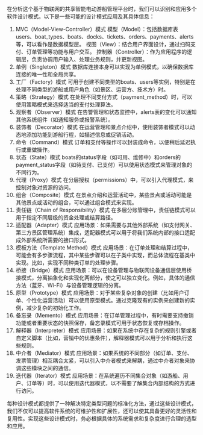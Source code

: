 在分析这个基于物联网的共享智能电动游船管理平台时，我们可以识别和应用多个软件设计模式。以下是一些可能的设计模式应用及其具体信息：

1. MVC（Model-View-Controller）模式
模型（Model）：包括数据库表users、boat_types、boats、docks、tickets、orders、payments、alerts等，可以看作是数据模型层。
视图（View）：结合用户界面设计，通过扫码支付、订单管理等功能与用户交互。
控制器（Controller）：作为应用程序的逻辑层，负责协调用户输入、处理业务规则，并更新视图。
2. 单例（Singleton）模式
数据库连接本身可以实现为单例模式，以确保数据库连接的唯一性和全局共享。
3. 工厂（Factory）模式
可用于创建不同类型的boats、users等实例，特别是在处理不同类型的游船或用户角色（如景区、运营方、技术方）时。
4. 策略（Strategy）模式
在处理不同支付方式（payment_method）时，可以使用策略模式来选择适当的支付处理算法。
5. 观察者（Observer）模式
在告警管理和状态监控中，alerts表的变化可以通知其他系统组件（如通知服务或报警系统）。
6. 装饰者（Decorator）模式
在运营管理和景点介绍中，使用装饰者模式可以动态地添加功能到游船行程，如描述信息或促销活动。
7. 命令（Command）模式
订单和支付等操作可以封装成命令，以便稍后延迟执行或重做操作。
8. 状态（State）模式
boats的status字段（如可用、维修中）和orders的payment_status字段（如待支付、已支付）可以使用状态模式来管理对象的不同行为。
9. 代理（Proxy）模式
在分层授权（permissions）中，可以引入代理模式，来控制对象对资源的访问。
10. 组合（Composite）模式
在景点介绍和运营活动中，某些景点或活动可能是其他景点或活动的组合，可以通过组合模式来实现。
11. 责任链（Chain of Responsibility）模式
在多层分账管理中，责任链模式可以用于指定不同层级的资金处理或结算路径。
12. 适配器（Adapter）模式
应用场景：如果需要与其他外部系统（如支付网关、第三方景区管理系统）集成，适配器模式可以用于将我们系统内部的接口适配成外部系统所需要的接口形式。
13. 模板方法（Template Method）模式
应用场景：在订单处理和结算过程中，可能会有多步骤流程，其中某些步骤可以在子类中实现，而总体流程在基类中实现。比如，实现不同种类订单的处理步骤。
14. 桥接（Bridge）模式
应用场景：可以在设备管理与物联网设备通信层使用桥接模式，分离抽象化和实现化两部分，使之可以独立变化。例如，具体的通信方法（蓝牙、Wi-Fi）与设备管理逻辑的分离。
15. 原型（Prototype）模式
应用场景：对于某些复杂对象的创建（比如用户订单、个性化运营活动）可以使用原型模式。通过克隆现有的实例来创建新的实例，减少复杂的初始化工作。
16. 备忘录（Memento）模式
应用场景：在订单管理过程中，有时需要支持撤销功能或者重要状态的快照保存，备忘录模式可用于状态恢复或存档操作。
17. 解释器（Interpreter）模式
应用场景：如果在系统中存在复杂的规则引擎或者自定义脚本（比如，营销中的优惠条件），解释器模式可以用于分析和执行这些规则。
18. 中介者（Mediator）模式
应用场景：如果系统的不同部分（如订单、支付、发票管理）相互耦合太紧，可以引入中介者模式来解耦，通过中介者对象来协调这些模块之间的通信。
19. 迭代器（Iterator）模式
应用场景：在系统遍历不同集合对象（如游船、用户、订单等）时，可以使用迭代器模式，以不需要了解集合内部结构的方式进行访问。


每种设计模式都提供了一种解决特定类型问题的标准化方法，通过这些设计模式，我们不仅可以提高软件系统的可维护性和扩展性，还可以使其具备更好的灵活性和复用性。实现这些设计模式时，务必根据具体的系统需求和复杂度进行合理的选型和应用。
